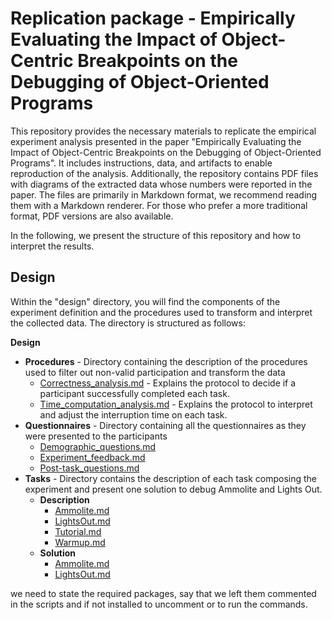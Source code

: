 # Replication package - Empirically Evaluating the Impact of Object-Centric Breakpoints on the Debugging of Object-Oriented Programs 

This repository provides the necessary materials to replicate the empirical experiment analysis presented in the paper "Empirically Evaluating the Impact of Object-Centric Breakpoints on the Debugging of Object-Oriented Programs".
It includes instructions, data, and artifacts to enable reproduction of the analysis. 
Additionally, the repository contains PDF files with diagrams of the extracted data whose numbers were reported in the paper. 
The files are primarily in Markdown format, we recommend reading them with a Markdown renderer. 
For those who prefer a more traditional format, PDF versions are also available.

In the following, we present the structure of this repository and how to interpret the results.

## Design

Within the "design" directory, you will find the components of the experiment definition and the procedures used to transform and interpret the collected data.
The directory is structured as follows:  

**Design**
- **Procedures** - Directory containing the description of the procedures used to filter out non-valid participation and transform the data
  - [Correctness_analysis.md](./Design/Procedures/Correctness_analysis.md) - Explains the protocol to decide if a participant successfully completed each task.   
  - [Time_computation_analysis.md](./Design/Procedures/Time_computation_analysis.md) - Explains the protocol to interpret and adjust the interruption time on each task.
- **Questionnaires** - Directory containing all the questionnaires as they were presented to the participants
  - [Demographic_questions.md](./Design/Questionnaires/Demographic_questions.md)
  - [Experiment_feedback.md](./Design/Questionnaires/Experiment_feedback.md)
  - [Post-task_questions.md](./Design/Questionnaires/Post-task_questions.md)
- **Tasks** - Directory contains the description of each task composing the experiment and present one solution to debug Ammolite and Lights Out. 
  - **Description**
    - [Ammolite.md](./Design/Tasks/Description/Ammolite.md)
    - [LightsOut.md](./Design/Tasks/Description/LightsOut.md)
    - [Tutorial.md](./Design/Tasks/Description/Tutorial.md)
    - [Warmup.md](./Design/Tasks/Description/Warmup.md)
  - **Solution**
    - [Ammolite.md](Design/Tasks/Solution/Ammolite.md)
    - [LightsOut.md](Design/Tasks/Solution/LightsOut.md)


we need to state the required packages, say that we left them commented in the scripts and if not installed to uncomment or to run the commands.